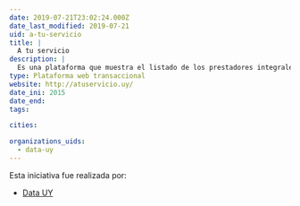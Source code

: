 ```yaml
---
date: 2019-07-21T23:02:24.000Z
date_last_modified: 2019-07-21
uid: a-tu-servicio
title: |
  A tu servicio
description: |
  Es una plataforma que muestra el listado de los prestadores integrales de salud de Uruguay, así los usuarios pueden acceder a toda la información sobre la salud, comparar indicadores y tomar una mejor decisión informada.
type: Plataforma web transaccional
website: http://atuservicio.uy/
date_ini: 2015
date_end: 
tags:

cities: 

organizations_uids:
  - data-uy
---
```


Esta iniciativa fue realizada por:

- [Data UY](/organizaciones/data-uy)

